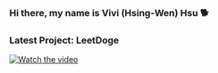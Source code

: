 ### Hi there, my name is Vivi (Hsing-Wen) Hsu 🐕

<!--
**hsingwenhsu/hsingwenhsu** is a ✨ _special_ ✨ repository because its `README.md` (this file) appears on your GitHub profile.

Here are some ideas to get you started:

- 🔭 I’m currently working on ...
- 🌱 I’m currently learning ...
- 👯 I’m looking to collaborate on ...
- 🤔 I’m looking for help with ...
- 💬 Ask me about ...
- 📫 How to reach me: ...
- 😄 Pronouns: ...
- ⚡ Fun fact: ...
-->

### Latest Project: LeetDoge
[![Watch the video](https://i.imgur.com/8BQ3oOx.png)](https://www.youtube.com/watch?v=16pxKZIjH1o)
